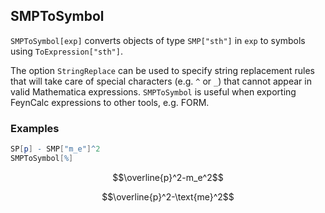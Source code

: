 ##  SMPToSymbol 

`SMPToSymbol[exp]` converts objects of type `SMP["sth"]` in `exp` to symbols using `ToExpression["sth"]`. 

The option `StringReplace` can be used to specify string replacement rules that will take care of special characters (e.g. `^` or `_`) that cannot appear in valid Mathematica expressions. `SMPToSymbol` is useful when exporting FeynCalc expressions to other tools, e.g. FORM.

###  Examples 

```mathematica
SP[p] - SMP["m_e"]^2
SMPToSymbol[%]
```

$$\overline{p}^2-m_e^2$$

$$\overline{p}^2-\text{me}^2$$